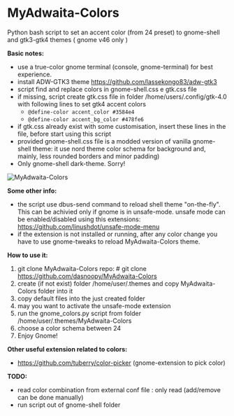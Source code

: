 # MyAdwaita-Colors

Python bash script to set an accent color (from 24 preset) to gnome-shell and gtk3-gtk4 themes ( gnome v46 only )

**Basic notes:**
- use a true-color gnome terminal (console, gnome-terminal) for best experience.
- install ADW-GTK3 theme  https://github.com/lassekongo83/adw-gtk3
- script find and replace colors in gnome-shell.css e gtk.css file
- if missing, script create gtk.css file in folder /home/users/.config/gtk-4.0 with following lines to set gtk4 accent colors
  -   `@define-color accent_color #3584e4`
  -   `@define-color accent_bg_color #478fe6`
- if gtk.css already exist with some customisation, insert these lines in the file, before start using this script 
- provided gnome-shell.css file is a modded version of vanilla gnome-shell theme: it use nord theme color schema for background and, mainly, less rounded borders and minor padding) 
- Only gnome-shell dark-theme. Sorry!
 
![MyAdwaita-Colors](https://raw.github.com/dasnoopy/MyAdwaita-Colors/main/screenshot/MyAdwaita-Colors.png)

**Some other info:**
 - the script use dbus-send command to reload shell theme "on-the-fly". This can be achivied only if gnome is in unsafe-mode.
   unsafe mode can be enabled/disabled using this extensions: https://github.com/linushdot/unsafe-mode-menu
 - if the extension is not installed or running, after any color change you have to use gnome-tweaks to reload MyAdwaita-Colors theme.


**How to use it:** 
1) git clone MyAdwaita-Colors repo: # git clone https://github.com/dasnoopy/MyAdwaita-Colors
2) create (if not exist) folder /home/user/.themes and copy MyAdwaita-Colors folder into it
3) copy default files into the just created folder 
4) may you want to activate the unsafe-mode extension 
5) run the gnome_colors.py script from folder /home/user/.themes/MyAdwaita-Colors
6) choose a color schema between 24
7) Enjoy Gnome!

**Other useful extension related to colors:**
- https://github.com/tuberry/color-picker (gnome-extension to pick color)

 **TODO:**
- read color combination from external conf file : only read (add/remove can be done manually)
- run script out of gnome-shell folder



